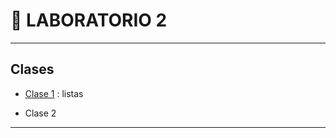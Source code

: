 # :book: LABORATORIO 2

---

## Clases

- [Clase 1](https://github.com/eugenia1984/UTN-FRSR-Programacion-1year-2semester/tree/main/laboratorio2/clase1) : listas

- Clase 2

---
